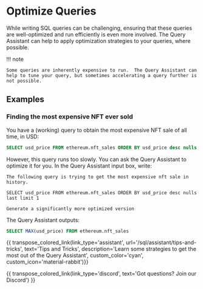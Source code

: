 # Optimize Queries

While writing SQL queries can be challenging, ensuring that these queries are well-optimized and run efficiently is even more involved.  The Query Assistant can help to apply optimization strategies to your queries, where possible.

!!! note

    Some queries are inherently expensive to run.  The Query Assistant can help to tune your query, but sometimes accelerating a query further is not possible.

## Examples

### Finding the most expensive NFT ever sold

You have a (working) query to obtain the most expensive NFT sale of all time, in USD:

```sql
SELECT usd_price FROM ethereum.nft_sales ORDER BY usd_price desc nulls last limit 1
```

However, this query runs too slowly.  You can ask the Query Assistant to optimize it for you.  In the Query Assistant input box, write:

```
The following query is trying to get the most expensive nft sale in history.

SELECT usd_price FROM ethereum.nft_sales ORDER BY usd_price desc nulls last limit 1

Generate a significantly more optimized version
```

The Query Assistant outputs:

```sql
SELECT MAX(usd_price) FROM ethereum.nft_sales
```

{{ transpose_colored_link(link_type='assistant', url='/sql/assistant/tips-and-tricks', text='Tips and Tricks', description='Learn some strategies to get the most out of the Query Assistant', custom_color='cyan', custom_icon='material-rabbit')}}

{{ transpose_colored_link(link_type='discord', text='Got questions?  Join our Discord') }}